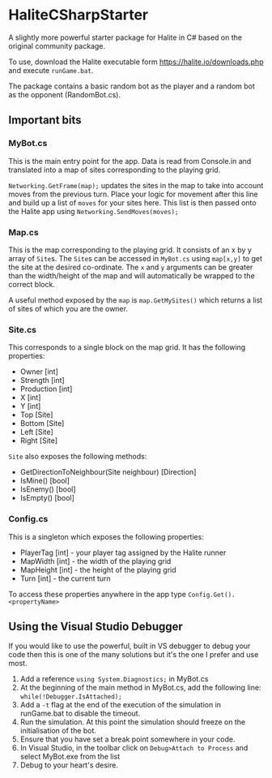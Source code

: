 # HaliteCSharpStarter
A slightly more powerful starter package for Halite in C# based on the original community package.

To use, download the Halite executable form https://halite.io/downloads.php and execute `runGame.bat`.

The package contains a basic random bot as the player and a random bot as the opponent (RandomBot.cs).

## Important bits
### MyBot.cs
This is the main entry point for the app. Data is read from Console.in and translated into a map of sites corresponding to the playing grid.

`Networking.GetFrame(map);` updates the sites in the map to take into account moves from the previous turn. Place your logic for movement after this line and build up a list of `moves` for your sites here. This list is then passed onto the Halite app using `Networking.SendMoves(moves);`
 
### Map.cs
This is the map corresponding to the playing grid. It consists of an x by y array of `Site`s. The `Site`s can be accessed in `MyBot.cs` using `map[x,y]` to get the site at the desired co-ordinate. The `x` and `y` arguments can be greater than the width/height of the map and will automatically be wrapped to the correct block.

A useful method exposed by the `map` is `map.GetMySites()` which returns a list of sites of which you are the owner.

### Site.cs
This corresponds to a single block on the map grid. It has the following properties:

* Owner [int]
* Strength [int]
* Production [int]
* X [int]
* Y [int]
* Top [Site]
* Bottom [Site]
* Left [Site]
* Right [Site]

`Site` also exposes the following methods:
* GetDirectionToNeighbour(Site neighbour) [Direction]
* IsMine() [bool]
* IsEnemy() [bool]
* IsEmpty() [bool]

### Config.cs
This is a singleton which exposes the following properties:
* PlayerTag [int] - your player tag assigned by the Halite runner
* MapWidth [int] - the width of the playing grid
* MapHeight [int] - the height of the playing grid
* Turn [int] - the current turn

To access these properties anywhere in the app type `Config.Get().<propertyName>`

## Using the Visual Studio Debugger
If you would like to use the powerful, built in VS debugger to debug your code then this is one of the many solutions but it's the one I prefer and use most.

1. Add a reference `using System.Diagnostics;` in MyBot.cs
2. At the beginning of the main method in MyBot.cs, add the following line: `while(!Debugger.IsAttached);`
3. Add a `-t` flag at the end of the execution of the simulation in runGame.bat to disable the timeout.
4. Run the simulation. At this point the simulation should freeze on the initialisation of the bot.
5. Ensure that you have set a break point somewhere in your code.
6. In Visual Studio, in the toolbar click on `Debug>Attach to Process` and select MyBot.exe from the list
7. Debug to your heart's desire.